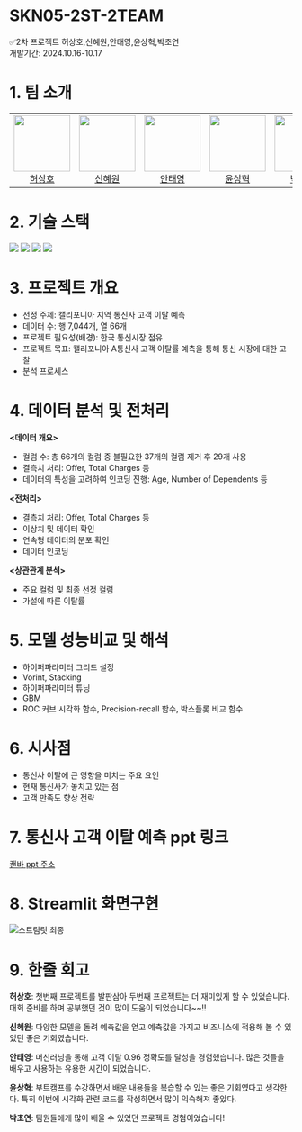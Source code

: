 # SKN05-2ST-2TEAM
✅2차 프로젝트
허상호,신혜원,안태영,윤상혁,박초연<br>
개발기간: 2024.10.16-10.17

# 1. 팀 소개
<table align=center>
  <tbody>
    <tr>
      <td align="center">
        <div>
          <img src="https://cdn.discordapp.com/attachments/1295905336607375404/1296392221632761856/image.jpg?ex=67121ed7&is=6710cd57&hm=c617ea39f63d9d21077b0bed807b0445d9dcf83f2531a32bdd3c39cfc016cf83&"width="100px;"height="100px;" alt=""/>
          <a href="https://github.com/greatsangho"><div align=center>허상호</div></a>
        </div>
      </td>
      <td align="center">
        <div>
          <img
            src="https://cdn.discordapp.com/attachments/1295905336607375404/1296393429277872158/image0.jpg?ex=67121ff7&is=6710ce77&hm=98fb46e2982c196d4489a79cf31c216b3eff95d450173c9f6393d52f6fc6f93d&"width="100px;" alt=""/>
          <a href="https://github.com/"><div align=center>신혜원</div></a>
        </div>
      </td>
      <td align="center">
        <img src="https://cdn.discordapp.com/attachments/1275735988542378018/1296390947009204334/IMG_6249.jpg?ex=67121da7&is=6710cc27&hm=a06076a4ec56ca236455d95d319653886c4c807b65f7c81548ad3eba792302f3&"width="100px;" alt=""/>
        <a href="https://blog.naver.com/anthony_0502"><div align=center>안태영</div></a>
      </td>
      <td align="center">
        <img src="https://cdn.discordapp.com/attachments/1295905336607375404/1296394252787384383/image0.jpg?ex=671220bb&is=6710cf3b&hm=1a3371c8fc0b18a066568477dea437e72447b42e9dabbd9032a3a54842a73da7&"width="100px;" alt=""/>
        <a href="https://github.com/ggreing"><div align=center>윤상혁</div></a>
      </td>
      <td align="center">
        <img src="https://cdn.discordapp.com/attachments/1295905336607375404/1296395243763273820/image1.jpg?ex=671221a7&is=6710d027&hm=ed0b69e1156459d140a9bb610650f5ec4e3e76a94d80f23c6478ad4974dc77eb&"width="100px;" alt=""/>
        <a href="https://github.com/"><div align=center>박초연</div></a>
      </td>
    </tr>
  </tbody>
</table>

# 2. 기술 스택
<img src="https://img.shields.io/badge/NumPy-013243?style=flat-square&logo=NumPy&logoColor=white"/></a>
<img src="https://img.shields.io/badge/pandas-150458?style=flat-square&logo=pandas&logoColor=white"/></a>
<img src="https://img.shields.io/badge/python-3776AB?style=flat-square&logo=python&logoColor=white"/></a>
<img src="https://img.shields.io/badge/Google Colab-F9AB00?style=flat-square&logo=Google Colab&logoColor=white"/></a>

# 3. 프로젝트 개요
- 선정 주제: 캘리포니아 지역 통신사 고객 이탈 예측
- 데이터 수: 행 7,044개, 열 66개
- 프로젝트 필요성(배경): 한국 통신시장 점유
- 프로젝트 목표: 캘리포니아 A통신사 고객 이탈률 예측을 통해 통신 시장에 대한 고찰
- 분석 프로세스

# 4. 데이터 분석 및 전처리
**<데이터 개요>**
- 컬럼 수: 총 66개의 컬럼 중 불필요한 37개의 컬럼 제거 후 29개 사용
- 결측치 처리: Offer, Total Charges 등
- 데이터의 특성을 고려하여 인코딩 진행: Age, Number of Dependents 등

**<전처리>**
- 결측치 처리: Offer, Total Charges 등
- 이상치 및 데이터 확인
- 연속형 데이터의 분포 확인
- 데이터 인코딩

**<상관관계 분석>**
- 주요 컬럼 및 최종 선정 컬럼
- 가설에 따른 이탈률

# 5. 모델 성능비교 및 해석
- 하이퍼파라미터 그리드 설정
- Vorint, Stacking
- 하이퍼파라미터 튜닝
- GBM
- ROC 커브 시각화 함수, Precision-recall 함수, 박스플롯 비교 함수

# 6. 시사점
- 통신사 이탈에 큰 영향을 미치는 주요 요인
- 현재 통신사가 놓치고 있는 점
- 고객 만족도 향상 전략

# 7. 통신사 고객 이탈 예측 ppt 링크
[캔바 ppt 주소]("https://www.canva.com/design/DAGTuG1KW4w/Clzo1YJ_lDL_e5stxA1u5w/view?utm_content=DAGTuG1KW4w&utm_campaign=share_your_design&utm_medium=link&utm_source=shareyourdesignpanel")

# 8. Streamlit 화면구현
![스트림릿 최종](https://github.com/user-attachments/assets/cac10952-3b85-4dca-bc11-f8e53dac6f70)

# 9. 한줄 회고
<!-- 주석 -->
**허상호**: 첫번째 프로젝트를 발판삼아 두번째 프로젝트는 더 재미있게 할 수 있었습니다. 대회 준비를 하며 공부했던 것이 많이 도움이 되었습니다~~!!
<!-- 주석 -->
**신혜원**: 다양한 모델을 돌려 예측값을 얻고 예측값을 가지고 비즈니스에 적용해 볼 수 있었던 좋은 기회였습니다.
<!-- 주석 -->
**안태영**: 머신러닝을 통해 고객 이탈 0.96 정확도를 달성을 경험했습니다. 많은 것들을 배우고 사용하는 유용한 시간이 되었습니다.
<!-- 주석 -->
**윤상혁**: 부트캠프를 수강하면서 배운 내용들을 복습할 수 있는 좋은 기회였다고 생각한다. 특히 이번에 시각화 관련 코드를 작성하면서 많이 익숙해져 좋았다.
<!-- 주석 -->
**박초연**: 팀원들에게 많이 배울 수 있었던 프로젝트 경험이었습니다!
